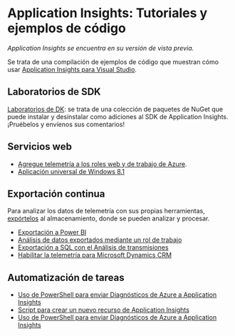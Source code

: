 <properties 
	pageTitle="Application Insights: Tutoriales y ejemplos de código" 
	description="Ejemplos que puede adaptar para sus propias aplicaciones." 
	services="application-insights" 
    documentationCenter="windows"
	authors="alancameronwills" 
	manager="douge"/>

<tags 
	ms.service="application-insights" 
	ms.workload="tbd" 
	ms.tgt_pltfrm="ibiza" 
	ms.devlang="na" 
	ms.topic="article" 
	ms.date="01/05/2016" 
	ms.author="awills"/>

#  Application Insights: Tutoriales y ejemplos de código

*Application Insights se encuentra en su versión de vista previa.*

Se trata de una compilación de ejemplos de código que muestran cómo usar [Application Insights para Visual Studio](app-insights-overview.md).

## Laboratorios de SDK

[Laboratorios de DK](https://www.myget.org/gallery/applicationinsights-sdk-labs): se trata de una colección de paquetes de NuGet que puede instalar y desinstalar como adiciones al SDK de Application Insights. ¡Pruébelos y envíenos sus comentarios!

## Servicios web

* [Agregue telemetría a los roles web y de trabajo de Azure](https://github.com/Microsoft/ApplicationInsights-Home/tree/master/Samples/AzureEmailService).
* [Aplicación universal de Windows 8.1](https://github.com/Microsoft/ApplicationInsights-Home/tree/master/Samples/Windows%208.1%20Universal/)

## Exportación continua

Para analizar los datos de telemetría con sus propias herramientas, [expórtelos](app-insights-export-telemetry.md) al almacenamiento, donde se pueden analizar y procesar.

* [Exportación a Power BI](app-insights-export-power-bi.md) 
* [Análisis de datos exportados mediante un rol de trabajo](app-insights-code-sample-export-telemetry-sql-database.md)
* [Exportación a SQL con el Análisis de transmisiones](app-insights-code-sample-export-sql-stream-analytics.md)
* [Habilitar la telemetría para Microsoft Dynamics CRM](app-insights-sample-mscrm.md)


## Automatización de tareas

* [Uso de PowerShell para enviar Diagnósticos de Azure a Application Insights](app-insights-powershell.md)
* [Script para crear un nuevo recurso de Application Insights](app-insights-powershell-script-create-resource.md)
* [Uso de PowerShell para enviar Diagnósticos de Azure a Application Insights](app-insights-powershell-azure-diagnostics.md)








 

<!---HONumber=AcomDC_0107_2016-->